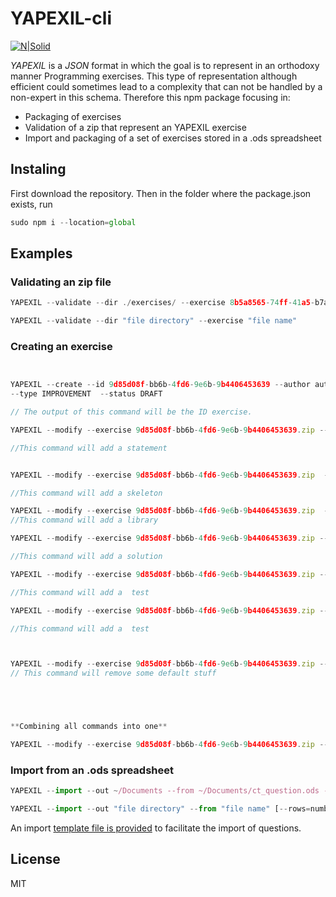 # YAPEXIL-cli


[![N|Solid](https://www.inesctec.pt/assets/images/logo-black.svg)](https://www.inesctec.pt/pt)


_YAPEXIL_ is a _JSON_ format in which the goal is to represent in an orthodoxy manner Programming exercises. This type of representation although efficient could sometimes lead to a complexity that can not be handled by a non-expert in this schema. Therefore this npm package focusing in:

- Packaging of exercises
- Validation of a zip that represent an YAPEXIL exercise
- Import and packaging of a set of exercises stored in a .ods spreadsheet
## Instaling
First download the repository. Then in the folder where the package.json exists, run
```js
sudo npm i --location=global
```

## Examples
### Validating an zip file 
```js
YAPEXIL --validate --dir ./exercises/ --exercise 8b5a8565-74ff-41a5-b7aa-8616042693fd.zip 
```
```js
YAPEXIL --validate --dir "file directory" --exercise "file name"
```



### Creating an exercise
```js


YAPEXIL --create --id 9d85d08f-bb6b-4fd6-9e6b-9b4406453639 --author author_name --title Example --keywords xml-exercise-programing 
--type IMPROVEMENT  --status DRAFT

// The output of this command will be the ID exercise.

YAPEXIL --modify --exercise 9d85d08f-bb6b-4fd6-9e6b-9b4406453639.zip --statement_addition --statement_format PDF --statement_nat_lang EN --statement_content ./resources/example/JuezLTI\ DTD+XSD\ Exercise\ example.pdf  

//This command will add a statement


YAPEXIL --modify --exercise 9d85d08f-bb6b-4fd6-9e6b-9b4406453639.zip  --skeleton_addition --skeleton_lang xml --skeleton_content ./resources/example/SportEvents/base\ XML\ example/SportEvent.xml

//This command will add a skeleton

YAPEXIL --modify --exercise 9d85d08f-bb6b-4fd6-9e6b-9b4406453639.zip  --library_addition  --library_content ./resources/example/SportEvents/base\ XML\ example/SportEvent.xml
//This command will add a library

YAPEXIL --modify --exercise 9d85d08f-bb6b-4fd6-9e6b-9b4406453639.zip --solution_addition --solution_lang xml --solution_content ./resources/example/SportEvents/solution.xml

//This command will add a solution

YAPEXIL --modify --exercise 9d85d08f-bb6b-4fd6-9e6b-9b4406453639.zip --test_addition --test_visibility true --test_input_content ./resources/example/SportEvents/test\ cases/SportEvent_Q01_1_valid.xml --test_output_content ./resources/example/SportEvents/output_valid.txt

//This command will add a  test

YAPEXIL --modify --exercise 9d85d08f-bb6b-4fd6-9e6b-9b4406453639.zip --test_addition --test_visibility true --test_input_content ./resources/example/SportEvents/test\ cases/SportEvent_Q01_2_invalid.xml --test_output_content ./resources/example/SportEvents/output_invalid.txt --test_feedback essa_e_uma_menssagem-esse_e_outra_menssagem-uma_terceira_:D

//This command will add a  test



YAPEXIL --modify --exercise 9d85d08f-bb6b-4fd6-9e6b-9b4406453639.zip --test_remove --test_id 00000000-0000-0000-0000-000000000000 --solution_remove --solution_id 00000000-0000-0000-0000-000000000000 --statement_remove --statement_id 00000000-0000-0000-0000-000000000000
// This command will remove some default stuff





**Combining all commands into one**

YAPEXIL --modify --exercise 9d85d08f-bb6b-4fd6-9e6b-9b4406453639.zip --statement_addition --statement_format PDF --statement_nat_lang EN --statement_content ./resources/example/JuezLTI\ DTD+XSD\ Exercise\ example.pdf --skeleton --skeleton_addition --skeleton_lang xml --skeleton_content ./resources/example/SportEvents/base\ XML\ example/SportEvent.xml --solution_addition --solution_lang xml --solution_content ./resources/example/SportEvents/solution.xml --test_addition --test_visibility true --test_input_content ./resources/example/SportEvents/test\ cases/SportEvent_Q01_2_invalid.xml --test_output_content ./resources/example/SportEvents/output_invalid.txt --test_feedback essa_e_uma_menssagem-esse_e_outra_menssagem-uma_terceira_:D --library_addition  --library_content ./resources/example/SportEvents/base\ XML\ example/SportEvent.xml --test_remove --test_id 00000000-0000-0000-0000-000000000000 --solution_remove --solution_id 00000000-0000-0000-0000-000000000000 --statement_remove --statement_id 00000000-0000-0000-0000-000000000000

```






### Import from an .ods spreadsheet 
```js
YAPEXIL --import --out ~/Documents --from ~/Documents/ct_question.ods --rows=3 
```
```js
YAPEXIL --import --out "file directory" --from "file name" [--rows=number]
```
An import [template file is provided](https://github.com/JuezLTI/YAPEXIL-cli/blob/master/resources/importTemplate.ods) to facilitate the import of questions.
## License

MIT



   
